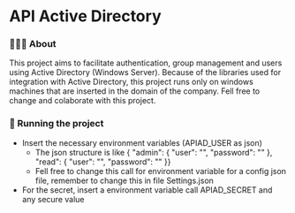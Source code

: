 # API Active Directory

### 👨🏻‍💻 About
This project aims to facilitate authentication, group management and users using Active Directory (Windows Server). 
Because of the libraries used for integration with Active Directory, this project runs only on windows machines that are inserted in the domain of the company.
Fell free to change and colaborate with this project.

### 🚀 Running the project
- Insert the necessary environment variables (APIAD_USER as json)
  - The json structure is like { "admin": { "user": "", "password": "" }, "read": { "user": "", "password": "" }}
  - Fell free to change this call for environment variable for a config json file, remember to change this in file Settings.json
- For the secret, insert a environment variable call APIAD_SECRET and any secure value

